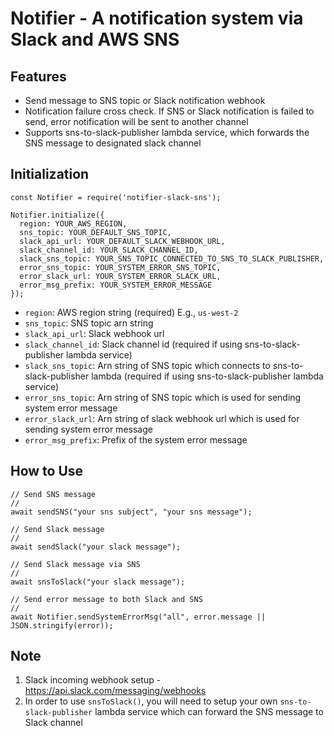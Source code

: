 # Notifier - A notification system via Slack and AWS SNS

## Features
* Send message to SNS topic or Slack notification webhook
* Notification failure cross check. If SNS or Slack notification is failed to send, error notification will be sent to another channel
* Supports sns-to-slack-publisher lambda service, which forwards the SNS message to designated slack channel

## Initialization
```
const Notifier = require('notifier-slack-sns');

Notifier.initialize({
  region: YOUR_AWS_REGION,
  sns_topic: YOUR_DEFAULT_SNS_TOPIC,
  slack_api_url: YOUR_DEFAULT_SLACK_WEBHOOK_URL,
  slack_channel_id: YOUR_SLACK_CHANNEL_ID,
  slack_sns_topic: YOUR_SNS_TOPIC_CONNECTED_TO_SNS_TO_SLACK_PUBLISHER,
  error_sns_topic: YOUR_SYSTEM_ERROR_SNS_TOPIC,
  error_slack_url: YOUR_SYSTEM_ERROR_SLACK_URL,
  error_msg_prefix: YOUR_SYSTEM_ERROR_MESSAGE
});
```
- `region`: AWS region string (required) E.g., `us-west-2`
- `sns_topic`: SNS topic arn string
- `slack_api_url`: Slack webhook url
- `slack_channel_id`: Slack channel id (required if using sns-to-slack-publisher lambda service)
- `slack_sns_topic`: Arn string of SNS topic which connects to sns-to-slack-publisher lambda (required if using sns-to-slack-publisher lambda service)
- `error_sns_topic`: Arn string of SNS topic which is used for sending system error message
- `error_slack_url`: Arn string of slack webhook url which is used for sending system error message
- `error_msg_prefix`: Prefix of the system error message

## How to Use
```
// Send SNS message
//
await sendSNS("your sns subject", "your sns message");

// Send Slack message
//
await sendSlack("your slack message");

// Send Slack message via SNS
//
await snsToSlack("your slack message");

// Send error message to both Slack and SNS
//
await Notifier.sendSystemErrorMsg("all", error.message || JSON.stringify(error));
```

## Note
1. Slack incoming webhook setup - https://api.slack.com/messaging/webhooks
2. In order to use `snsToSlack()`, you will need to setup your own `sns-to-slack-publisher` lambda service which can forward the SNS message to Slack channel